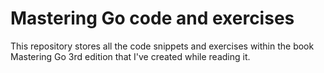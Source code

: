 # Mastering Go code and exercises

This repository stores all the code snippets and exercises within the book Mastering Go 3rd edition that I've created while reading it.
